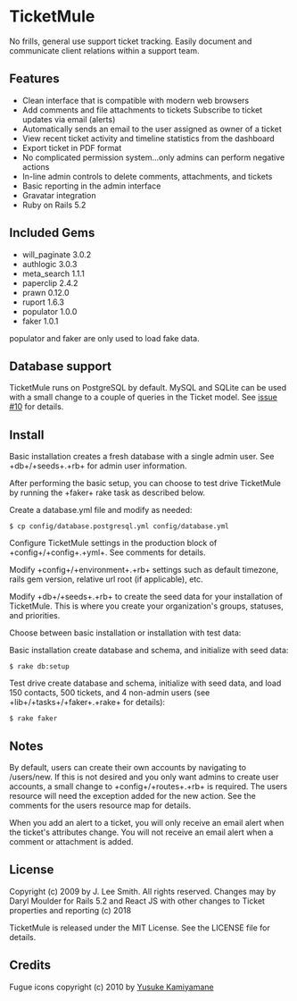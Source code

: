 # TicketMule

No frills, general use support ticket tracking. Easily document and communicate client relations within a support team.

## Features

* Clean interface that is compatible with modern web browsers
* Add comments and file attachments to tickets
Subscribe to ticket updates via email (alerts)
* Automatically sends an email to the user assigned as owner of a ticket
* View recent ticket activity and timeline statistics from the dashboard
* Export ticket in PDF format
* No complicated permission system...only admins can perform negative actions
* In-line admin controls to delete comments, attachments, and tickets
* Basic reporting in the admin interface
* Gravatar integration
* Ruby on Rails 5.2

## Included Gems

* will_paginate 3.0.2
* authlogic 3.0.3
* meta_search 1.1.1
* paperclip 2.4.2
* prawn 0.12.0
* ruport 1.6.3
* populator 1.0.0
* faker 1.0.1

populator and faker are only used to load fake data.

## Database support

TicketMule runs on PostgreSQL by default. MySQL and SQLite can be used with a small change to a couple of queries in the Ticket model. See [issue #10](https://github.com/appogee/ticket_mule/issues/#issue/10) for details.

## Install

Basic installation creates a fresh database with a single admin user. See +db+/+seeds+.+rb+ for admin user information.

After performing the basic setup, you can choose to test drive TicketMule by running the +faker+ rake task as described below.

Create a database.yml file and modify as needed:

```$ cp config/database.postgresql.yml config/database.yml```

Configure TicketMule settings in the production block of +config+/+config+.+yml+. See comments for details.

Modify +config+/+environment+.+rb+ settings such as default timezone, rails gem version, relative url root (if applicable), etc.

Modify +db+/+seeds+.+rb+ to create the seed data for your installation of TicketMule. This is where you create your organization's groups, statuses, and priorities.

Choose between basic installation or installation with test data:

Basic installation create database and schema, and initialize with seed data:

```$ rake db:setup```

Test drive create database and schema, initialize with seed data, and load 150 contacts, 500 tickets, and 4 non-admin users (see +lib+/+tasks+/+faker+.+rake+ for details):

```$ rake faker```

## Notes

By default, users can create their own accounts by navigating to /users/new. If this is not desired and you only want admins to create user accounts, a small change to +config+/+routes+.+rb+ is required. The users resource will need the exception added for the new action. See the comments for the users resource map for details.

When you add an alert to a ticket, you will only receive an email alert when the ticket's attributes change. You will not receive an email alert when a comment or attachment is added.

## License

Copyright (c) 2009 by J. Lee Smith. All rights reserved. Changes may by Daryl Moulder for Rails 5.2 and React JS with other changes to Ticket properties and reporting (c) 2018

TicketMule is released under the MIT License. See the LICENSE file for details.

## Credits

Fugue icons copyright (c) 2010 by [Yusuke Kamiyamane](http://p.yusukekamiyamane.com/)

